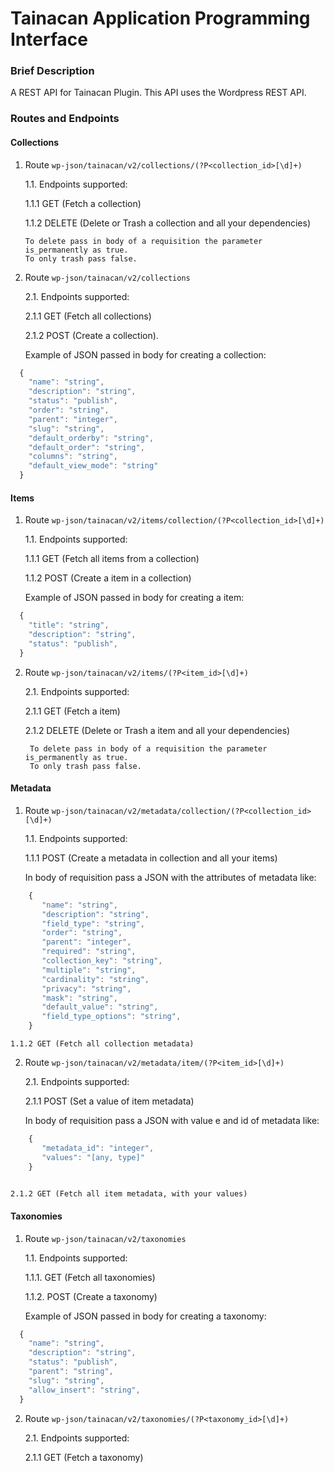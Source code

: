 # Tainacan Application Programming Interface

### Brief Description

A REST API for Tainacan Plugin. This API uses the Wordpress REST API.

### Routes and Endpoints

#### Collections

1. Route `wp-json/tainacan/v2/collections/(?P<collection_id>[\d]+)`

    1.1. Endpoints supported:

    1.1.1 GET (Fetch a collection)
      
    1.1.2 DELETE (Delete or Trash a collection and all your dependencies)
     
     ```
     To delete pass in body of a requisition the parameter is_permanently as true.
     To only trash pass false.
     ```
2. Route `wp-json/tainacan/v2/collections`

    2.1. Endpoints supported:
    
    2.1.1 GET (Fetch all collections)
    
    2.1.2 POST (Create a collection).
    
    Example of JSON passed in body for creating a collection:
    
```javascript
  {
    "name": "string",
    "description": "string",
    "status": "publish",
    "order": "string",
    "parent": "integer",
    "slug": "string",
    "default_orderby": "string",
    "default_order": "string",
    "columns": "string",
    "default_view_mode": "string"
  }
```
#### Items

1. Route `wp-json/tainacan/v2/items/collection/(?P<collection_id>[\d]+)`

    1.1. Endpoints supported:
    
    1.1.1 GET (Fetch all items from a collection)
    
    1.1.2 POST (Create a item in a collection)
    
    Example of JSON passed in body for creating a item:
    
```javascript
  {
    "title": "string",
    "description": "string",
    "status": "publish",
  }
```
    
2. Route `wp-json/tainacan/v2/items/(?P<item_id>[\d]+)`

    2.1. Endpoints supported:
    
    2.1.1 GET (Fetch a item)
    
    2.1.2 DELETE (Delete or Trash a item and all your dependencies)
    
    ```
     To delete pass in body of a requisition the parameter is_permanently as true.
     To only trash pass false.
    ```

#### Metadata

1. Route `wp-json/tainacan/v2/metadata/collection/(?P<collection_id>[\d]+)`
    
    1.1. Endpoints supported:
    
    1.1.1 POST (Create a metadata in collection and all your items)
    
    In body of requisition pass a JSON with the attributes of metadata like:
   
```javascript
    {
       "name": "string", 
       "description": "string",
       "field_type": "string",
       "order": "string",
       "parent": "integer",
       "required": "string",
       "collection_key": "string",
       "multiple": "string",
       "cardinality": "string",
       "privacy": "string",
       "mask": "string",
       "default_value": "string",
       "field_type_options": "string",
    }
```
    
    1.1.2 GET (Fetch all collection metadata)
    
2. Route `wp-json/tainacan/v2/metadata/item/(?P<item_id>[\d]+)`

    2.1. Endpoints supported:
    
    2.1.1 POST (Set a value of item metadata)
    
    In body of requisition pass a JSON with value e and id of metadata like:
   
```javascript
    {
       "metadata_id": "integer",
       "values": "[any, type]"
    }
    
```
    
    2.1.2 GET (Fetch all item metadata, with your values)
    
#### Taxonomies

1. Route `wp-json/tainacan/v2/taxonomies`

    1.1. Endpoints supported:
    
    1.1.1. GET (Fetch all taxonomies)
    
    1.1.2. POST (Create a taxonomy)
    
    Example of JSON passed in body for creating a taxonomy:
    
```javascript
  {
    "name": "string",
    "description": "string",
    "status": "publish",
    "parent": "string",
    "slug": "string",
    "allow_insert": "string",
  }
```

2. Route `wp-json/tainacan/v2/taxonomies/(?P<taxonomy_id>[\d]+)`

    2.1. Endpoints supported:
    
    2.1.1 GET (Fetch a taxonomy)
